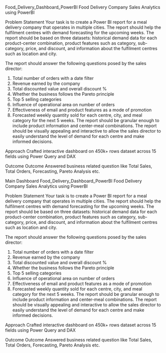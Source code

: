Food_Delivery_Dashboard_PowerBI
Food Delivery Company Sales Analytics using PowerBI

Problem Statement
Your task is to create a Power BI report for a meal delivery company that operates in multiple cities. The report should help the fulfilment centres with demand forecasting for the upcoming weeks. The report should be based on three datasets: historical demand data for each product-center combination, product features such as category, sub-category, price, and discount, and information about the fulfilment centres such as location and city.

The report should answer the following questions posed by the sales director:

1. Total number of orders with a date filter
2. Revenue earned by the company
3. Total discounted value and overall discount %
4. Whether the business follows the Pareto principle
5. Top 5 selling categories
6. Influence of operational area on number of orders
7. Effectiveness of email and product features as a mode of promotion
8. Forecasted weekly quantity sold for each centre, city, and meal category for the next 5 weeks.
The report should be granular enough to include product information and center-meal combinations. The report should be visually appealing and interactive to allow the sales director to easily understand the level of demand for each centre and make informed decisions.

Approach
Crafted interactive dashboard on 450k+ rows dataset across 15 fields using Power Query and DAX

Outcome
Outcome Answered business related question like Total Sales, Total Orders, Forecasting, Pareto Analysis etc.




Main Dashboard
Food_Delivery_Dashboard_PowerBI
Food Delivery Company Sales Analytics using PowerBI

Problem Statement
Your task is to create a Power BI report for a meal delivery company that operates in multiple cities. The report should help the fulfilment centres with demand forecasting for the upcoming weeks. The report should be based on three datasets: historical demand data for each product-center combination, product features such as category, sub-category, price, and discount, and information about the fulfilment centres such as location and city.

The report should answer the following questions posed by the sales director:

1. Total number of orders with a date filter
2. Revenue earned by the company
3. Total discounted value and overall discount %
4. Whether the business follows the Pareto principle
5. Top 5 selling categories
6. Influence of operational area on number of orders
7. Effectiveness of email and product features as a mode of promotion
8. Forecasted weekly quantity sold for each centre, city, and meal category for the next 5 weeks.
The report should be granular enough to include product information and center-meal combinations. The report should be visually appealing and interactive to allow the sales director to easily understand the level of demand for each centre and make informed decisions.

Approach
Crafted interactive dashboard on 450k+ rows dataset across 15 fields using Power Query and DAX

Outcome
Outcome Answered business related question like Total Sales, Total Orders, Forecasting, Pareto Analysis etc.

